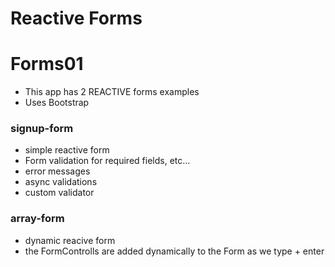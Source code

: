 # Reactive Forms

# Forms01

- This app has 2 REACTIVE forms examples
- Uses Bootstrap

### signup-form
- simple reactive form
- Form validation for required fields, etc...
- error messages
- async validations
- custom validator

### array-form
- dynamic reacive form
- the FormControlls are added dynamically to the Form as we type + enter
